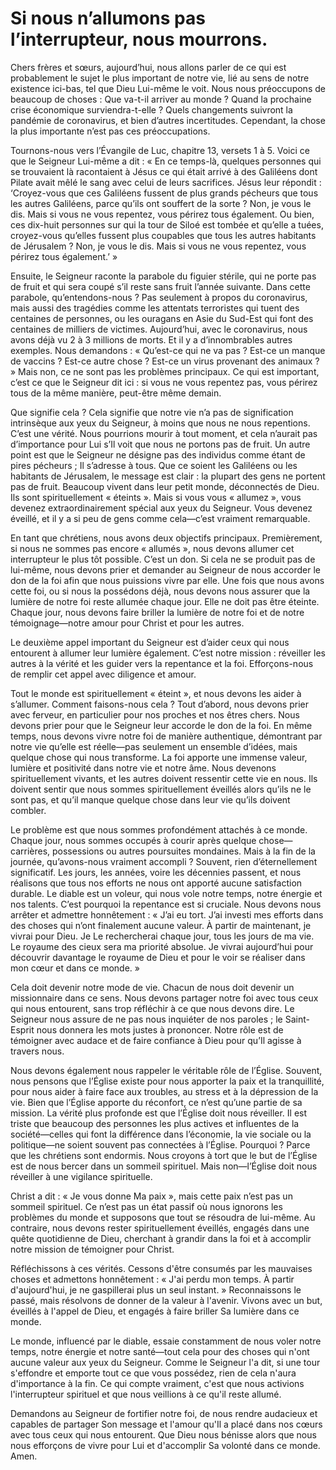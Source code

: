 # Si nous n’allumons pas l’interrupteur, nous mourrons.  

Chers frères et sœurs, aujourd’hui, nous allons parler de ce qui est probablement le sujet le plus important de notre vie, lié au sens de notre existence ici-bas, tel que Dieu Lui-même le voit. Nous nous préoccupons de beaucoup de choses : Que va-t-il arriver au monde ? Quand la prochaine crise économique surviendra-t-elle ? Quels changements suivront la pandémie de coronavirus, et bien d’autres incertitudes. Cependant, la chose la plus importante n’est pas ces préoccupations.

Tournons-nous vers l’Évangile de Luc, chapitre 13, versets 1 à 5. Voici ce que le Seigneur Lui-même a dit : « En ce temps-là, quelques personnes qui se trouvaient là racontaient à Jésus ce qui était arrivé à des Galiléens dont Pilate avait mêlé le sang avec celui de leurs sacrifices. Jésus leur répondit : ‘Croyez-vous que ces Galiléens fussent de plus grands pécheurs que tous les autres Galiléens, parce qu’ils ont souffert de la sorte ? Non, je vous le dis. Mais si vous ne vous repentez, vous périrez tous également. Ou bien, ces dix-huit personnes sur qui la tour de Siloé est tombée et qu’elle a tuées, croyez-vous qu’elles fussent plus coupables que tous les autres habitants de Jérusalem ? Non, je vous le dis. Mais si vous ne vous repentez, vous périrez tous également.’ »

Ensuite, le Seigneur raconte la parabole du figuier stérile, qui ne porte pas de fruit et qui sera coupé s’il reste sans fruit l’année suivante. Dans cette parabole, qu’entendons-nous ? Pas seulement à propos du coronavirus, mais aussi des tragédies comme les attentats terroristes qui tuent des centaines de personnes, ou les ouragans en Asie du Sud-Est qui font des centaines de milliers de victimes. Aujourd’hui, avec le coronavirus, nous avons déjà vu 2 à 3 millions de morts. Et il y a d’innombrables autres exemples. Nous demandons : « Qu’est-ce qui ne va pas ? Est-ce un manque de vaccins ? Est-ce autre chose ? Est-ce un virus provenant des animaux ? » Mais non, ce ne sont pas les problèmes principaux. Ce qui est important, c’est ce que le Seigneur dit ici : si vous ne vous repentez pas, vous périrez tous de la même manière, peut-être même demain.

Que signifie cela ? Cela signifie que notre vie n’a pas de signification intrinsèque aux yeux du Seigneur, à moins que nous ne nous repentions. C’est une vérité. Nous pourrions mourir à tout moment, et cela n’aurait pas d’importance pour Lui s’Il voit que nous ne portons pas de fruit. Un autre point est que le Seigneur ne désigne pas des individus comme étant de pires pécheurs ; Il s’adresse à tous. Que ce soient les Galiléens ou les habitants de Jérusalem, le message est clair : la plupart des gens ne portent pas de fruit. Beaucoup vivent dans leur petit monde, déconnectés de Dieu. Ils sont spirituellement « éteints ». Mais si vous vous « allumez », vous devenez extraordinairement spécial aux yeux du Seigneur. Vous devenez éveillé, et il y a si peu de gens comme cela—c’est vraiment remarquable.

En tant que chrétiens, nous avons deux objectifs principaux. Premièrement, si nous ne sommes pas encore « allumés », nous devons allumer cet interrupteur le plus tôt possible. C’est un don. Si cela ne se produit pas de lui-même, nous devons prier et demander au Seigneur de nous accorder le don de la foi afin que nous puissions vivre par elle. Une fois que nous avons cette foi, ou si nous la possédons déjà, nous devons nous assurer que la lumière de notre foi reste allumée chaque jour. Elle ne doit pas être éteinte. Chaque jour, nous devons faire briller la lumière de notre foi et de notre témoignage—notre amour pour Christ et pour les autres.

Le deuxième appel important du Seigneur est d’aider ceux qui nous entourent à allumer leur lumière également. C’est notre mission : réveiller les autres à la vérité et les guider vers la repentance et la foi. Efforçons-nous de remplir cet appel avec diligence et amour.

Tout le monde est spirituellement « éteint », et nous devons les aider à s’allumer. Comment faisons-nous cela ? Tout d’abord, nous devons prier avec ferveur, en particulier pour nos proches et nos êtres chers. Nous devons prier pour que le Seigneur leur accorde le don de la foi. En même temps, nous devons vivre notre foi de manière authentique, démontrant par notre vie qu’elle est réelle—pas seulement un ensemble d’idées, mais quelque chose qui nous transforme. La foi apporte une immense valeur, lumière et positivité dans notre vie et notre âme. Nous devenons spirituellement vivants, et les autres doivent ressentir cette vie en nous. Ils doivent sentir que nous sommes spirituellement éveillés alors qu’ils ne le sont pas, et qu’il manque quelque chose dans leur vie qu’ils doivent combler.

Le problème est que nous sommes profondément attachés à ce monde. Chaque jour, nous sommes occupés à courir après quelque chose—carrières, possessions ou autres poursuites mondaines. Mais à la fin de la journée, qu’avons-nous vraiment accompli ? Souvent, rien d’éternellement significatif. Les jours, les années, voire les décennies passent, et nous réalisons que tous nos efforts ne nous ont apporté aucune satisfaction durable. Le diable est un voleur, qui nous vole notre temps, notre énergie et nos talents. C’est pourquoi la repentance est si cruciale. Nous devons nous arrêter et admettre honnêtement : « J’ai eu tort. J’ai investi mes efforts dans des choses qui n’ont finalement aucune valeur. À partir de maintenant, je vivrai pour Dieu. Je Le rechercherai chaque jour, tous les jours de ma vie. Le royaume des cieux sera ma priorité absolue. Je vivrai aujourd’hui pour découvrir davantage le royaume de Dieu et pour le voir se réaliser dans mon cœur et dans ce monde. »

Cela doit devenir notre mode de vie. Chacun de nous doit devenir un missionnaire dans ce sens. Nous devons partager notre foi avec tous ceux qui nous entourent, sans trop réfléchir à ce que nous devons dire. Le Seigneur nous assure de ne pas nous inquiéter de nos paroles ; le Saint-Esprit nous donnera les mots justes à prononcer. Notre rôle est de témoigner avec audace et de faire confiance à Dieu pour qu’Il agisse à travers nous.

Nous devons également nous rappeler le véritable rôle de l’Église. Souvent, nous pensons que l’Église existe pour nous apporter la paix et la tranquillité, pour nous aider à faire face aux troubles, au stress et à la dépression de la vie. Bien que l’Église apporte du réconfort, ce n’est qu’une partie de sa mission. La vérité plus profonde est que l’Église doit nous réveiller. Il est triste que beaucoup des personnes les plus actives et influentes de la société—celles qui font la différence dans l’économie, la vie sociale ou la politique—ne soient souvent pas connectées à l’Église. Pourquoi ? Parce que les chrétiens sont endormis. Nous croyons à tort que le but de l’Église est de nous bercer dans un sommeil spirituel. Mais non—l’Église doit nous réveiller à une vigilance spirituelle.

Christ a dit : « Je vous donne Ma paix », mais cette paix n’est pas un sommeil spirituel. Ce n’est pas un état passif où nous ignorons les problèmes du monde et supposons que tout se résoudra de lui-même. Au contraire, nous devons rester spirituellement éveillés, engagés dans une quête quotidienne de Dieu, cherchant à grandir dans la foi et à accomplir notre mission de témoigner pour Christ.

Réfléchissons à ces vérités. Cessons d'être consumés par les mauvaises choses et admettons honnêtement : « J'ai perdu mon temps. À partir d'aujourd'hui, je ne gaspillerai plus un seul instant. » Reconnaissons le passé, mais résolvons de donner de la valeur à l'avenir. Vivons avec un but, éveillés à l'appel de Dieu, et engagés à faire briller Sa lumière dans ce monde.

Le monde, influencé par le diable, essaie constamment de nous voler notre temps, notre énergie et notre santé—tout cela pour des choses qui n'ont aucune valeur aux yeux du Seigneur. Comme le Seigneur l'a dit, si une tour s'effondre et emporte tout ce que vous possédez, rien de cela n'aura d'importance à la fin. Ce qui compte vraiment, c'est que nous activions l'interrupteur spirituel et que nous veillions à ce qu'il reste allumé.

Demandons au Seigneur de fortifier notre foi, de nous rendre audacieux et capables de partager Son message et l'amour qu'Il a placé dans nos cœurs avec tous ceux qui nous entourent. Que Dieu nous bénisse alors que nous nous efforçons de vivre pour Lui et d'accomplir Sa volonté dans ce monde. Amen.

